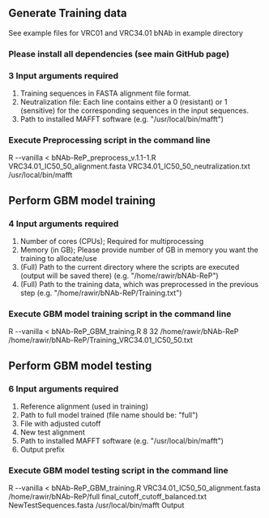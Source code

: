 ## Generate Training data
See example files for VRC01 and VRC34.01 bNAb in example directory

### Please install all dependencies (see main GitHub page)

### 3 Input arguments required
1. Training sequences in FASTA alignment file format.
2. Neutralization file: Each line contains either a 0 (resistant) or 1 (sensitive) for the corresponding sequences in the input sequences. 
3. Path to installed MAFFT software (e.g. "/usr/local/bin/mafft")

### Execute Preprocessing script in the command line
R --vanilla < bNAb-ReP_preprocess_v.1.1-1.R VRC34.01_IC50_50_alignment.fasta VRC34.01_IC50_50_neutralization.txt /usr/local/bin/mafft


## Perform GBM model training

### 4 Input arguments required
1. Number of cores (CPUs); Required for multiprocessing
2. Memory (in GB); Please provide number of GB in memory you want the training to allocate/use
3. (Full) Path to the current directory where the scripts are executed (output will be saved there) (e.g. "/home/rawir/bNAb-ReP")
4. (Full) Path to the training data, which was preprocessed in the previous step (e.g. "/home/rawir/bNAb-ReP/Training.txt")

### Execute GBM model training script in the command line
R --vanilla < bNAb-ReP_GBM_training.R 8 32 /home/rawir/bNAb-ReP /home/rawir/bNAb-ReP/Training_VRC34.01_IC50_50.txt


## Perform GBM model testing

### 6 Input arguments required
1. Reference alignment (used in training)
2. Path to full model trained (file name should be: "full")
3. File with adjusted cutoff
4. New test alignment
5. Path to installed MAFFT software (e.g. "/usr/local/bin/mafft")
6. Output prefix

### Execute GBM model testing script in the command line
R --vanilla < bNAb-ReP_GBM_training.R VRC34.01_IC50_50_alignment.fasta /home/rawir/bNAb-ReP/full final_cutoff_cutoff_balanced.txt NewTestSequences.fasta /usr/local/bin/mafft Output
